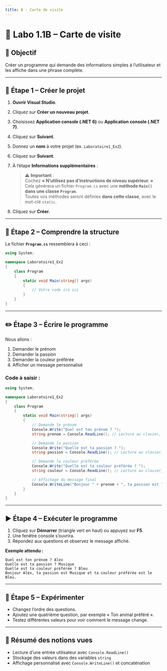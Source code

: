 ```yaml
---
title: B - Carte de visite
---
```


# 🧪 Labo 1.1B – Carte de visite



## 🎯 Objectif
Créer un programme qui demande des informations simples à l’utilisateur et les affiche dans une phrase complète.

---

## 🚀 Étape 1 – Créer le projet

1. **Ouvrir Visual Studio**.
2. Cliquez sur **Créer un nouveau projet**.
3. Choisissez **Application console (.NET 6)** ou **Application console (.NET 7)**.
4. Cliquez sur **Suivant**.
5. Donnez un **nom** à votre projet (ex. `Laboratoire1_Ex2`).
6. Cliquez sur **Suivant**.
7. À l’étape **Informations supplémentaires** :

   > ⚠️ **Important** :  
   > Cochez **« N’utilisez pas d’instructions de niveau supérieur. »**  
   > Cela générera un fichier `Program.cs` avec une **méthode `Main()` dans une classe `Program`**.  
   > Toutes vos méthodes seront définies **dans cette classe**, avec le mot-clé `static`.

8. Cliquez sur **Créer**.

---

## 📂 Étape 2 – Comprendre la structure

Le fichier **`Program.cs`** ressemblera à ceci :

```csharp
using System;

namespace Laboratoire1_Ex2
{
    class Program
    {
        static void Main(string[] args)
        {
            // Votre code ira ici
        }
    }
}
```

---

## ✏️ Étape 3 – Écrire le programme

Nous allons :
1. Demander le prénom
2. Demander la passion
3. Demander la couleur préférée
4. Afficher un message personnalisé

### Code à saisir :
```csharp
using System;

namespace Laboratoire1_Ex2
{
    class Program
    {
        static void Main(string[] args)
        {
            // Demande le prénom
            Console.Write("Quel est ton prénom ? ");
            string prenom = Console.ReadLine(); // Lecture au clavier, stockée dans la variable prenom

            // Demande la passion
            Console.Write("Quelle est ta passion ? ");
            string passion = Console.ReadLine(); // Lecture au clavier, stockée dans la variable passion

            // Demande la couleur préférée
            Console.Write("Quelle est ta couleur préférée ? ");
            string couleur = Console.ReadLine(); // Lecture au clavier, stockée dans la variable couleur

            // Affichage du message final
            Console.WriteLine("Bonjour " + prenom + ", ta passion est " + passion + " et ta couleur préférée est le " + couleur + ".");
        }
    }
}
```

---

## ▶️ Étape 4 – Exécuter le programme

1. Cliquez sur **Démarrer** (triangle vert en haut) ou appuyez sur **F5**.
2. Une fenêtre console s’ouvrira.
3. Répondez aux questions et observez le message affiché.

**Exemple attendu :**
```
Quel est ton prénom ? Alex
Quelle est ta passion ? Musique
Quelle est ta couleur préférée ? Bleu
Bonjour Alex, ta passion est Musique et ta couleur préférée est le Bleu.
```

---

## 🧪 Étape 5 – Expérimenter

- Changez l’ordre des questions.
- Ajoutez une quatrième question, par exemple « Ton animal préféré ».
- Testez différentes valeurs pour voir comment le message change.

---

## 📎 Résumé des notions vues
- Lecture d’une entrée utilisateur avec `Console.ReadLine()`
- Stockage des valeurs dans des variables `string`
- Affichage personnalisé avec `Console.WriteLine()` et concaténation
